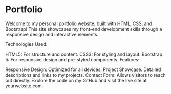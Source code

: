 # Portfolio

Welcome to my personal portfolio website, built with HTML, CSS, and Bootstrap! This site showcases my front-end development skills through a responsive design and interactive elements.

Technologies Used:

HTML5: For structure and content.
CSS3: For styling and layout.
Bootstrap 5: For responsive design and pre-styled components.
Features:

Responsive Design: Optimized for all devices.
Project Showcase: Detailed descriptions and links to my projects.
Contact Form: Allows visitors to reach out directly.
Explore the code on my GitHub and visit the live site at yourwebsite.com.
